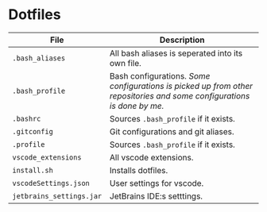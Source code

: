 # Dotfiles

| File                     | Description                                                                                                            |
| ------------------------ | ---------------------------------------------------------------------------------------------------------------------- |
| `.bash_aliases`          | All bash aliases is seperated into its own file.                                                                       |
| `.bash_profile`          | Bash configurations. _Some configurations is picked up from other repositories and some configurations is done by me._ |
| `.bashrc`                | Sources `.bash_profile` if it exists.                                                                                  |
| `.gitconfig`             | Git configurations and git aliases.                                                                                    |
| `.profile`               | Sources `.bash_profile` if it exists.                                                                                  |
| `vscode_extensions`      | All vscode extensions.                                                                                                 |
| `install.sh`             | Installs dotfiles.                                                                                                     |
| `vscodeSettings.json`         | User settings for vscode.                                                                                              |
| `jetbrains_settings.jar` | JetBrains IDE:s setttings.                                                                                             |
